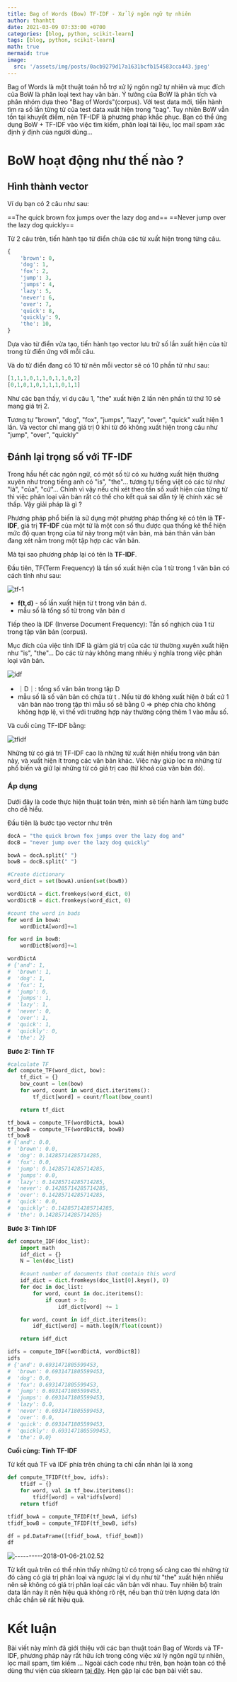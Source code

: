 ```yaml
---
title: Bag of Words (Bow) TF-IDF - Xử lý ngôn ngữ tự nhiên
author: thanhtt
date: 2021-03-09 07:33:00 +0700
categories: [blog, python, scikit-learn]
tags: [blog, python, scikit-learn]
math: true
mermaid: true
image:
  src: '/assets/img/posts/0acb9279d17a1631bcfb154583cca443.jpeg'
---
```




Bag of Words là một thuật toán hỗ trợ xử lý ngôn ngữ tự nhiên và mục đích của BoW là phân loại text hay văn bản. Ý tưởng của BoW là phân tích và phân nhóm dựa theo "Bag of Words"(corpus). Với test data mới, tiến hành tìm ra số lần từng từ của test data xuất hiện trong "bag". Tuy nhiên BoW vẫn tồn tại khuyết điểm, nên TF-IDF là phương pháp khắc phục. Bạn có thể ứng dụng BoW + TF-IDF vào việc tìm kiếm, phân loại tài liệu, lọc mail spam xác định ý định của người dùng...

# BoW hoạt động như thế nào ?

## Hình thành vector

Ví dụ bạn có 2 câu như sau:

==The quick brown fox jumps over the lazy dog and==
==Never jump over the lazy dog quickly==

Từ 2 câu trên, tiến hành tạo từ điển chứa các từ xuất hiện trong từng câu.

```python
{
    'brown': 0,
    'dog': 1,
    'fox': 2,
    'jump': 3,
    'jumps': 4,
    'lazy': 5,
    'never': 6,
    'over': 7,
    'quick': 8,
    'quickly': 9,
    'the': 10,
}
```

Dựa vào từ điển vừa tạo, tiến hành tạo vector lưu trữ số lần xuất hiện của từ trong từ điển ứng với mỗi câu.

Và do từ điển đang có 10 từ nên mỗi vector sẽ có 10 phần tử như sau:

```python
[1,1,1,0,1,1,0,1,1,0,2]
[0,1,0,1,0,1,1,1,0,1,1]
```

Như các bạn thấy, ví dụ câu 1, "the" xuất hiện 2 lần nên phần tử thứ 10 sẽ mang giá trị 2.

Tương tự "brown", "dog", "fox", "jumps", "lazy", "over", "quick" xuất hiện 1 lần. Và vector chỉ mang giá trị 0 khi từ đó không xuất hiện trong câu như "jump", "over", "quickly"

## Đánh lại trọng số với TF-IDF

Trong hầu hết các ngôn ngữ, có một số từ có xu hướng xuất hiện thường xuyên như trong tiếng anh có "is", "the"... tương tự tiếng việt có các từ như "là", "của", "cứ"... Chính vì vậy nếu chỉ xét theo tần số xuất hiện của từng từ thì việc phân loại văn bản rất có thể cho kết quả sai dẫn tỷ lệ chính xác sẽ thấp. Vậy giải pháp là gì ?

Phương pháp phổ biến là sử dụng một phương pháp thống kê có tên là **TF-IDF**, giá trị **TF-IDF** của một từ là một con số thu được qua thống kê thể hiện mức độ quan trọng của từ này trong một văn bản, mà bản thân văn bản đang xét nằm trong một tập hợp các văn bản.

Mà tại sao phương pháp lại có tên là **TF-IDF**.

Đầu tiên, TF(Term Frequency) là tần số xuất hiện của 1 từ trong 1 văn bản có cách tính như sau:

![tf-1](/assets/img/posts/2018/01/tf-1.svg)

* **f(t,d)** - số lần xuất hiện từ t trong văn bản d.
* mẫu số là tổng số từ trong văn bản d

Tiếp theo là IDF (Inverse Document Frequency): Tần số nghịch của 1 từ trong tập văn bản (corpus).

Mục đích của việc tính IDF là giảm giá trị của các từ thường xuyên xuất hiện như "is", "the"... Do các từ này không mang nhiều ý nghĩa trong việc phân loại văn bản.

![idf](/assets/img/posts/2018/01/idf.svg)

* ｜D｜: tổng số văn bản trong tập D
* mẫu số là số văn bản có chứa từ t . Nếu từ đó không xuất hiện ở bất cứ 1 văn bản nào trong tập thì mẫu số sẽ bằng 0 => phép chia cho không không hợp lệ, vì thế với trường hợp này thường cộng thêm 1 vào mẫu số.

Và cuối cùng TF-IDF bằng:

![tfidf](/assets/img/posts/2018/01/tfidf.svg)

Những từ có giá trị TF-IDF cao là những từ xuất hiện nhiều trong văn bản này, và xuất hiện ít trong các văn bản khác. Việc này giúp lọc ra những từ phổ biến và giữ lại những từ có giá trị cao (từ khoá của văn bản đó).


### Áp dụng

Dưới đây là code thực hiện thuật toán trên, mình sẽ tiến hành làm từng bước cho dễ hiểu.

Đầu tiên là bước tạo vector như trên

```python
docA = "the quick brown fox jumps over the lazy dog and"
docB = "never jump over the lazy dog quickly"

bowA = docA.split(" ")
bowB = docB.split(" ")

#Create dictionary
word_dict = set(bowA).union(set(bowB))

wordDictA = dict.fromkeys(word_dict, 0)
wordDictB = dict.fromkeys(word_dict, 0)

#count the word in bads
for word in bowA:
    wordDictA[word]+=1

for word in bowB:
    wordDictB[word]+=1

wordDictA
# {'and': 1,
#  'brown': 1,
#  'dog': 1,
#  'fox': 1,
#  'jump': 0,
#  'jumps': 1,
#  'lazy': 1,
#  'never': 0,
#  'over': 1,
#  'quick': 1,
#  'quickly': 0,
#  'the': 2}
```

**Bước 2: Tính TF**

```python
#calculate TF
def compute_TF(word_dict, bow):
    tf_dict = {}
    bow_count = len(bow)
    for word, count in word_dict.iteritems():
        tf_dict[word] = count/float(bow_count)

    return tf_dict    

tf_bowA = compute_TF(wordDictA, bowA)
tf_bowB = compute_TF(wordDictB, bowB)
tf_bowB
# {'and': 0.0,
#  'brown': 0.0,
#  'dog': 0.14285714285714285,
#  'fox': 0.0,
#  'jump': 0.14285714285714285,
#  'jumps': 0.0,
#  'lazy': 0.14285714285714285,
#  'never': 0.14285714285714285,
#  'over': 0.14285714285714285,
#  'quick': 0.0,
#  'quickly': 0.14285714285714285,
#  'the': 0.14285714285714285}
```

**Bước 3: Tính IDF**

```python
def compute_IDF(doc_list):
    import math
    idf_dict = {}
    N = len(doc_list)

    #count number of documents that contain this word
    idf_dict = dict.fromkeys(doc_list[0].keys(), 0)
    for doc in doc_list:
        for word, count in doc.iteritems():
            if count > 0:
                idf_dict[word] += 1

    for word, count in idf_dict.iteritems():
        idf_dict[word] = math.log(N/float(count))

    return idf_dict
```

```python
idfs = compute_IDF([wordDictA, wordDictB])
idfs
# {'and': 0.6931471805599453,
#  'brown': 0.6931471805599453,
#  'dog': 0.0,
#  'fox': 0.6931471805599453,
#  'jump': 0.6931471805599453,
#  'jumps': 0.6931471805599453,
#  'lazy': 0.0,
#  'never': 0.6931471805599453,
#  'over': 0.0,
#  'quick': 0.6931471805599453,
#  'quickly': 0.6931471805599453,
#  'the': 0.0}
```

**Cuối cùng: Tính TF-IDF**

Từ kết quả TF và IDF phía trên chúng ta chỉ cần nhân lại là xong

```python
def compute_TFIDF(tf_bow, idfs):
    tfidf = {}
    for word, val in tf_bow.iteritems():
        tfidf[word] = val*idfs[word]
    return tfidf

tfidf_bowA = compute_TFIDF(tf_bowA, idfs)
tfidf_bowB = compute_TFIDF(tf_bowB, idfs)
```

```python
df = pd.DataFrame([tfidf_bowA, tfidf_bowB])
df
```

![----------2018-01-06-21.02.52](/assets/img/posts/2018/01/----------2018-01-06-21.02.52.png)

Từ kết quả trên có thể nhìn thấy những từ có trọng số càng cao thì những từ đó càng có giá trị phân loại và ngược lại ví dụ như từ "the" xuất hiện nhiều nên sẽ không có giá trị phân loại các văn bản với nhau. Tuy nhiên bộ train data lần này ít nên hiệu quả không rõ rệt, nếu bạn thử trên lượng data lớn chắc chắn sẽ rất hiệu quả.


# Kết luận

Bài viết này mình đã giới thiệu với các bạn thuật toán Bag of Words và TF-IDF, phương pháp này rất hữu ích trong công việc xử lý ngôn ngữ tự nhiên, lọc mail spam, tìm kiếm ... Ngoài cách code như trên, bạn hoàn toàn có thể dùng thư viện của sklearn [tại đây](http://scikit-learn.org/stable/modules/generated/sklearn.feature_extraction.text.TfidfVectorizer.html). Hẹn gặp lại các bạn bài viết sau.
